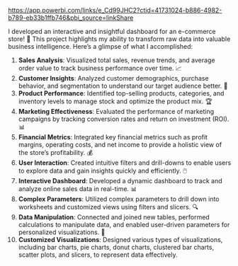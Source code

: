 https://app.powerbi.com/links/e_Cd99JHC2?ctid=41731024-b886-4982-b789-eb33b1ffb746&pbi_source=linkShare

I developed an interactive and insightful dashboard for an e-commerce store! 🛒 This project highlights my ability to transform raw data into valuable business intelligence. Here’s a glimpse of what I accomplished:

1. **Sales Analysis**: Visualized total sales, revenue trends, and average order value to track business performance over time. 📈
2. **Customer Insights**: Analyzed customer demographics, purchase behavior, and segmentation to understand our target audience better. 👥
3. **Product Performance**: Identified top-selling products, categories, and inventory levels to manage stock and optimize the product mix. 🏆
4. **Marketing Effectiveness**: Evaluated the performance of marketing campaigns by tracking conversion rates and return on investment (ROI). 📊
5. **Financial Metrics**: Integrated key financial metrics such as profit margins, operating costs, and net income to provide a holistic view of the store’s profitability. 💰
6. **User Interaction**: Created intuitive filters and drill-downs to enable users to explore data and gain insights quickly and efficiently. 🖱️
7. **Interactive Dashboard**: Developed a dynamic dashboard to track and analyze online sales data in real-time. 📊
8. **Complex Parameters**: Utilized complex parameters to drill down into worksheets and customized views using filters and slicers. 🔍
9. **Data Manipulation**: Connected and joined new tables, performed calculations to manipulate data, and enabled user-driven parameters for personalized visualizations. 🧩
10. **Customized Visualizations**: Designed various types of visualizations, including bar charts, pie charts, donut charts, clustered bar charts, scatter plots, and slicers, to represent data effectively. 
